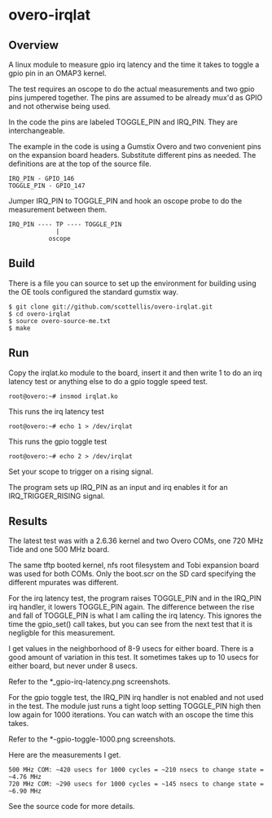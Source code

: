   overo-irqlat
=============

Overview
-------

A linux module to measure gpio irq latency and the time it takes to toggle a 
gpio pin in an OMAP3 kernel.

The test requires an oscope to do the actual measurements and two gpio pins
jumpered together. The pins are assumed to be already mux'd as GPIO and not 
otherwise being used.

In the code the pins are labeled TOGGLE_PIN and IRQ_PIN. They are interchangeable.

The example in the code is using a Gumstix Overo and two convenient pins on the
expansion board headers. Substitute different pins as needed. The definitions
are at the top of the source file.

    IRQ_PIN - GPIO_146
    TOGGLE_PIN - GPIO_147

Jumper IRQ_PIN to TOGGLE_PIN and hook an oscope probe to do the measurement
between them.


    IRQ_PIN ---- TP ---- TOGGLE_PIN
                 |
               oscope


Build
-------

There is a file you can source to set up the environment for building using
the OE tools configured the standard gumstix way.

    $ git clone git://github.com/scottellis/overo-irqlat.git
    $ cd overo-irqlat
    $ source overo-source-me.txt
    $ make
 

Run
-------
 
Copy the irqlat.ko module to the board, insert it and then write 1 to do an 
irq latency test or anything else to do a gpio toggle speed test.

    root@overo:~# insmod irqlat.ko

This runs the irq latency test

    root@overo:~# echo 1 > /dev/irqlat

This runs the gpio toggle test

    root@overo:~# echo 2 > /dev/irqlat


Set your scope to trigger on a rising signal.

The program sets up IRQ_PIN as an input and irq enables it for an 
IRQ_TRIGGER_RISING signal.


Results
-------

The latest test was with a 2.6.36 kernel and two Overo COMs, one 720 MHz Tide
and one 500 MHz board.

The same tftp booted kernel, nfs root filesystem and Tobi expansion board was
used for both COMs. Only the boot.scr on the SD card specifying the different
mpurates was different.
 
For the irq latency test, the program raises TOGGLE_PIN and in the IRQ_PIN irq 
handler, it lowers TOGGLE_PIN again. The difference between the rise and fall of 
TOGGLE_PIN is what I am calling the irq latency. This ignores the time the 
gpio_set() call takes, but you can see from the next test that it is negligble
for this measurement. 

I get values in the neighborhood of 8-9 usecs for either board. There is a good
amount of variation in this test. It sometimes takes up to 10 usecs for either 
board, but never under 8 usecs.

Refer to the *_gpio-irq-latency.png screenshots.

For the gpio toggle test, the IRQ_PIN irq handler is not enabled and not used
in the test. The module just runs a tight loop setting TOGGLE_PIN high then low
again for 1000 iterations. You can watch with an oscope the time this takes.

Refer to the *-gpio-toggle-1000.png screenshots.

Here are the measurements I get.

    500 MHz COM: ~420 usecs for 1000 cycles = ~210 nsecs to change state = ~4.76 MHz
    720 MHz COM: ~290 usecs for 1000 cycles = ~145 nsecs to change state = ~6.90 MHz


See the source code for more details.

